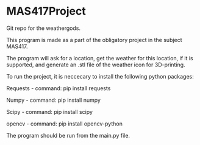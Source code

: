 # MAS417Project
Git repo for the weathergods.

This program is made as a part of the obligatory project in the subject MAS417.

The program will ask for a location, get the weather for this location,
if it is supported, and generate an .stl file of the weather icon for 3D-printing.

To run the project, it is neccecary to install the following python packages:

Requests - command: pip install requests

Numpy - command: pip install numpy

Scipy - command: pip install scipy

opencv - command: pip install opencv-python

The program should be run from the main.py file.

